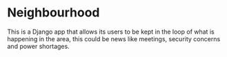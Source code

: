 # Neighbourhood
This is a Django app that allows its users to be kept in the loop of what is happening in the area, this could be news like meetings, security concerns and power shortages. 

